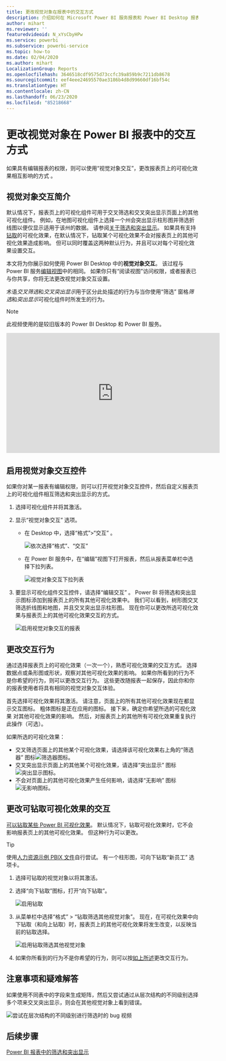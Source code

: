 ```yaml
---
title: 更改视觉对象在报表中的交互方式
description: 介绍如何在 Microsoft Power BI 服务报表和 Power BI Desktop 报表中设置视觉对象交互的文档。
author: mihart
ms.reviewer: ''
featuredvideoid: N_xYsCbyHPw
ms.service: powerbi
ms.subservice: powerbi-service
ms.topic: how-to
ms.date: 02/04/2020
ms.author: mihart
LocalizationGroup: Reports
ms.openlocfilehash: 3646518cdf9575d73ccfc39a859b9c7211db8678
ms.sourcegitcommit: eef4eee24695570ae3186b4d8d99660df16bf54c
ms.translationtype: HT
ms.contentlocale: zh-CN
ms.lasthandoff: 06/23/2020
ms.locfileid: "85218668"
---
```

# <a name="change-how-visuals-interact-in-a-power-bi-report"></a>更改视觉对象在 Power BI 报表中的交互方式
如果具有编辑报表的权限，则可以使用“视觉对象交互”，更改报表页上的可视化效果相互影响的方式  。 

## <a name="introduction-to-visual-interactions"></a>视觉对象交互简介
默认情况下，报表页上的可视化组件可用于交叉筛选和交叉突出显示页面上的其他可视化组件。
例如，在地图可视化组件上选择一个州会突出显示柱形图并筛选折线图以便仅显示适用于该州的数据。
请参阅[关于筛选和突出显示](power-bi-reports-filters-and-highlighting.md)。 如果具有支持[钻取](../consumer/end-user-drill.md)的可视化效果，在默认情况下，钻取某个可视化效果不会对报表页上的其他可视化效果造成影响。 但可以同时覆盖这两种默认行为，并且可以对每个可视化效果设置交互。

本文将为你展示如何使用 Power BI Desktop 中的**视觉对象交互**。 该过程与 Power BI 服务[编辑视图](service-interact-with-a-report-in-editing-view.md)中的相同。 如果你只有“阅读视图”访问权限，或者报表已与你共享，你将无法更改视觉对象交互设置。

术语*交叉筛选*和*交叉突出显示*用于区分此处描述的行为与当你使用“筛选”  窗格*筛选*和*突出显示*可视化组件时所发生的行为。  

> [!NOTE]
> 此视频使用的是较旧版本的 Power BI Desktop 和 Power BI 服务。 
>
>

<iframe width="560" height="315" src="https://www.youtube.com/embed/N_xYsCbyHPw?list=PL1N57mwBHtN0JFoKSR0n-tBkUJHeMP2cP" frameborder="0" allowfullscreen></iframe>


## <a name="enable-the-visual-interaction-controls"></a>启用视觉对象交互控件
如果你对某一报表有编辑权限，则可以打开视觉对象交互控件，然后自定义报表页上的可视化组件相互筛选和突出显示的方式。 

1. 选择可视化组件并将其激活。  
2. 显示“视觉对象交互”  选项。
    

    - 在 Desktop 中，选择“格式”>“交互”  。

        ![依次选择“格式”、“交互”](media/service-reports-visual-interactions/power-bi-interaction.png)

    - 在 Power BI 服务中，在“编辑”视图下打开报表，然后从报表菜单栏中选择下拉列表。

        ![视觉对象交互下拉列表](media/service-reports-visual-interactions/power-bi-service.png)

3. 要显示可视化组件交互控件，请选择“编辑交互”  。 Power BI 将筛选和突出显示图标添加到报表页上的所有其他可视化效果中。 我们可以看到，树形图交叉筛选折线图和地图，并且交叉突出显示柱形图。 现在你可以更改所选可视化效果与报表页上的其他可视化效果交互的方式。
   
    ![启用视觉对象交互的报表](media/service-reports-visual-interactions/power-bi-turn-on.png)


## <a name="change-the-interaction-behavior"></a>更改交互行为
通过选择报表页上的可视化效果（一次一个），熟悉可视化效果的交互方式。  选择数据点或条形图或形状，观察对其他可视化效果的影响。 如果你所看到的行为不是你希望的行为，则可以更改交互行为。 这些更改随报表一起保存，因此你和你的报表使用者将具有相同的视觉对象交互体验。


首先选择可视化效果将其激活。  请注意，页面上的所有其他可视化效果现在都显示交互图标。 粗体图标是正在应用的图标。 接下来，确定你希望所选的可视化效果  对其他可视化效果的影响。  然后，对报表页上的其他所有可视化效果重复执行此操作（可选）。

如果所选的可视化效果：
   
   * 交叉筛选页面上的其他某个可视化效果，请选择该可视化效果右上角的“筛选器”  图标![筛选器图标](media/service-reports-visual-interactions/power-bi-filter-icon.png)。
   * 交叉突出显示页面上的其他某个可视化效果，请选择“突出显示”  图标![突出显示图标](media/service-reports-visual-interactions/power-bi-highlight-icon.png)。
   * 不会对页面上的其他可视化效果产生任何影响，请选择“无影响”  图标![无影响图标](media/service-reports-visual-interactions/power-bi-no-impact.png)。

## <a name="change-the-interactions-of-drillable-visualizations"></a>更改可钻取可视化效果的交互
[可以钻取某些 Power BI 可视化效果](../consumer/end-user-drill.md)。 默认情况下，钻取可视化效果时，它不会影响报表页上的其他可视化效果。 但这种行为可以更改。 

> [!TIP]
> 使用[人力资源示例 PBIX 文件](https://download.microsoft.com/download/6/9/5/69503155-05A5-483E-829A-F7B5F3DD5D27/Human%20Resources%20Sample%20PBIX.pbix)自行尝试。 有一个柱形图，可向下钻取“新员工”  选项卡。
>

1. 选择可钻取的视觉对象以将其激活。 

2. 选择“向下钻取”图标，打开“向下钻取”。

    ![启用钻取](media/service-reports-visual-interactions/power-bi-drill-down.png)

2. 从菜单栏中选择“格式”   >   “钻取筛选其他视觉对象”。  现在，在可视化效果中向下钻取（和向上钻取）时，报表页上的其他可视化效果将发生改变，以反映当前的钻取选择。 

    ![启用钻取筛选其他视觉对象](media/service-reports-visual-interactions/power-bi-drill.png)

3. 如果你所看到的行为不是你希望的行为，则可以按[如上所述](#change-the-interaction-behavior)更改交互行为。

## <a name="considerations-and-troubleshooting"></a>注意事项和疑难解答
如果使用不同表中的字段来生成矩阵，然后又尝试通过从层次结构的不同级别选择多个项来交叉突出显示，则会在其他视觉对象上看到错误。 

![尝试在层次结构的不同级别进行筛选时的 bug 视频](media/service-reports-visual-interactions/cross-highlight.gif)
    
## <a name="next-steps"></a>后续步骤
[Power BI 报表中的筛选和突出显示](power-bi-reports-filters-and-highlighting.md)